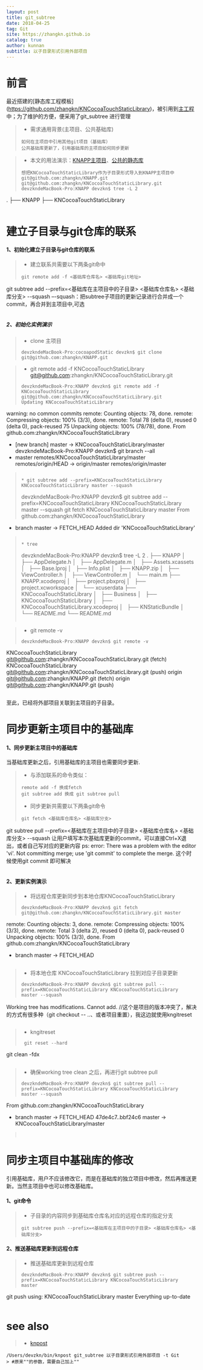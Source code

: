 ```yaml
---
layout: post
title: git_subtree
date: 2018-04-25
tag: Git
site: https://zhangkn.github.io
catalog: true
author: kunnan
subtitle: 以子目录形式引用外部项目
---
```



# 前言

最近搭建的[静态库工程模板] (https://github.com/zhangkn/KNCocoaTouchStaticLibrary)，被引用到[主工程](https://github.com/zhangkn/KNAPP)中；为了维护的方便，便采用了git_subtree 进行管理


>* 需求通用背景(主项目、公共基础库)
>```
>如何在主项目中引用其他git项目（基础库）
>公共基础库更新了，引用基础库的主项目如何同步更新
>```

>* 本文的用法演示：[KNAPP主项目](https://github.com/zhangkn/KNAPP)、[公共的静态库](https://github.com/zhangkn/KNCocoaTouchStaticLibrary)
>
>```
>想把KNCocoaTouchStaticLibrary作为子目录形式导入到KNAPP主项目中
>git@github.com:zhangkn/KNAPP.git
>git@github.com:zhangkn/KNCocoaTouchStaticLibrary.git
>devzkndeMacBook-Pro:KNAPP devzkn$ tree -L 2
.
├── KNAPP
├── KNCocoaTouchStaticLibrary
>```




# 建立子目录与git仓库的联系

#### 1、初始化建立子目录与git仓库的联系

>*  建立联系共需要以下两条git命中
>```
>git remote add -f <基础库仓库名> <基础库git地址>
git subtree add --prefix=<基础库在主项目中的子目录> <基础库仓库名> <基础库分支> --squash
–-squash：把subtree子项目的更新记录进行合并成一个commit，再合并到主项目中,可选
>```

##### 2、初始化实例演示

>*  clone 主项目
>```
>devzkndeMacBook-Pro:cocoapodStatic devzkn$ git clone git@github.com:zhangkn/KNAPP.git
>```

>* git remote add -f  KNCocoaTouchStaticLibrary git@github.com:zhangkn/KNCocoaTouchStaticLibrary.git
>
>```
>devzkndeMacBook-Pro:KNAPP devzkn$ git remote add -f  KNCocoaTouchStaticLibrary git@github.com:zhangkn/KNCocoaTouchStaticLibrary.git
>Updating KNCocoaTouchStaticLibrary
warning: no common commits
remote: Counting objects: 78, done.
remote: Compressing objects: 100% (3/3), done.
remote: Total 78 (delta 0), reused 0 (delta 0), pack-reused 75
Unpacking objects: 100% (78/78), done.
From github.com:zhangkn/KNCocoaTouchStaticLibrary
 * [new branch]      master     -> KNCocoaTouchStaticLibrary/master
devzkndeMacBook-Pro:KNAPP devzkn$ git branch --all
* master
  remotes/KNCocoaTouchStaticLibrary/master
  remotes/origin/HEAD -> origin/master
  remotes/origin/master
>```
>
>* git subtree add --prefix=KNCocoaTouchStaticLibrary KNCocoaTouchStaticLibrary master --squash
>
>```
>devzkndeMacBook-Pro:KNAPP devzkn$ git subtree add --prefix=KNCocoaTouchStaticLibrary KNCocoaTouchStaticLibrary master --squash
git fetch KNCocoaTouchStaticLibrary master
From github.com:zhangkn/KNCocoaTouchStaticLibrary
 * branch            master     -> FETCH_HEAD
Added dir 'KNCocoaTouchStaticLibrary'
>```
>
>* tree
>```
>devzkndeMacBook-Pro:KNAPP devzkn$ tree -L 2
.
├── KNAPP
│   ├── AppDelegate.h
│   ├── AppDelegate.m
│   ├── Assets.xcassets
│   ├── Base.lproj
│   ├── Info.plist
│   ├── KNAPP.zip
│   ├── ViewController.h
│   ├── ViewController.m
│   └── main.m
├── KNAPP.xcodeproj
│   ├── project.pbxproj
│   ├── project.xcworkspace
│   └── xcuserdata
├── KNCocoaTouchStaticLibrary
│   ├── Business
│   ├── KNCocoaTouchStaticLibrary
│   ├── KNCocoaTouchStaticLibrary.xcodeproj
│   ├── KNStaticBundle
│   └── README.md
└── README.md
>```

>* git remote -v
>```
>devzkndeMacBook-Pro:KNAPP devzkn$ git remote -v
KNCocoaTouchStaticLibrary	git@github.com:zhangkn/KNCocoaTouchStaticLibrary.git (fetch)
KNCocoaTouchStaticLibrary	git@github.com:zhangkn/KNCocoaTouchStaticLibrary.git (push)
origin	git@github.com:zhangkn/KNAPP.git (fetch)
origin	git@github.com:zhangkn/KNAPP.git (push)
>```

至此，已经将外部项目关联到主项目的子目录。


# 同步更新主项目中的基础库


#### 1、同步更新主项目中的基础库

当基础库更新之后，引用基础库的主项目也需要同步更新.

>* 与添加联系的命令类似：
>```
>remote add -f 换成fetch
>git subtree add 换成 git subtree pull
>```
>
>* 同步更新共需要以下两条git命令
>```
>git fetch <基础库仓库名> <基础库分支>
git subtree pull --prefix=<基础库在主项目中的子目录> <基础库仓库名> <基础库分支> --squash
让用户填写本次基础库更新的commit，可以直接Ctrl+X退出，或者自己写对应的更新内容
ps: error: There was a problem with the editor 'vi'.
Not committing merge; use 'git commit' to complete the merge. 这个时候使用git commit 即可解决
>```
>

#### 2、更新实例演示

>* 将远程仓库更新同步到本地仓库KNCocoaTouchStaticLibrary
>
>```
>devzkndeMacBook-Pro:KNAPP devzkn$ git fetch git@github.com:zhangkn/KNCocoaTouchStaticLibrary.git master
remote: Counting objects: 3, done.
remote: Compressing objects: 100% (3/3), done.
remote: Total 3 (delta 2), reused 0 (delta 0), pack-reused 0
Unpacking objects: 100% (3/3), done.
From github.com:zhangkn/KNCocoaTouchStaticLibrary
 * branch            master     -> FETCH_HEAD
>```

>* 将本地仓库 KNCocoaTouchStaticLibrary 拉到对应子目录更新
>
>```
>devzkndeMacBook-Pro:KNAPP devzkn$ git subtree pull --prefix=KNCocoaTouchStaticLibrary KNCocoaTouchStaticLibrary master --squash
Working tree has modifications.  Cannot add.
//这个是项目的版本冲突了，解决的方式有很多种（git checkout -- <file>..、或者项目重置），我这边就使用kngitreset
>```

>* kngitreset
>```
>  git reset --hard
  git clean -fdx
>```


>*  确保working tree clean  之后，再进行git subtree pull
>
>```
>devzkndeMacBook-Pro:KNAPP devzkn$ git subtree pull --prefix=KNCocoaTouchStaticLibrary KNCocoaTouchStaticLibrary master --squash
From github.com:zhangkn/KNCocoaTouchStaticLibrary
 * branch            master     -> FETCH_HEAD
   47de4c7..bbf24c6  master     -> KNCocoaTouchStaticLibrary/master
>```
>
>
# 同步主项目中基础库的修改

引用基础库，用户不应该修改它，而是在基础库的独立项目中修改，然后再推送更新。当然主项目中也可以修改基础库。


#### 1、git命令

>* 子目录的内容同步到基础库仓库名对应的远程仓库的指定分支
>
>```
>git subtree push --prefix=<基础库在主项目中的子目录> <基础库仓库名> <基础库分支>
>```

#### 2、推送基础库更新到远程仓库

>* 推送基础库更新到远程仓库
>```
>devzkndeMacBook-Pro:KNAPP devzkn$ git subtree push --prefix=KNCocoaTouchStaticLibrary KNCocoaTouchStaticLibrary master 
git push using:  KNCocoaTouchStaticLibrary master
Everything up-to-date
>```



# see also 

>* [knpost](https://github.com/zhangkn/KNBin/blob/master/knpost) 
>
```
/Users/devzkn/bin/knpost git_subtree 以子目录形式引用外部项目 -t Git
> #原来""的参数，需要自己加上""
```

